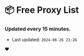# :package: Free Proxy List
### Updated every 15 minutes.

- Last updated: `2024-06-26 23:26`

:heart:
